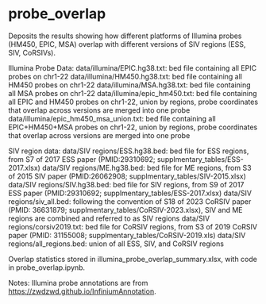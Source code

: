 # probe_overlap
Deposits the results showing how different platforms of Illumina probes (HM450, EPIC, MSA) overlap with different versions of SIV regions (ESS, SIV, CoRSIVs).

Illumina Probe Data:
data/illumina/EPIC.hg38.txt: bed file containing all EPIC probes on chr1-22
data/illumina/HM450.hg38.txt: bed file containing all HM450 probes on chr1-22
data/illumina/MSA.hg38.txt: bed file containing all MSA probes on chr1-22
data/illumina/epic_hm450.txt: bed file containing all EPIC and HM450 probes on chr1-22, union by regions, probe coordinates that overlap across versions are merged into one probe
data/illumina/epic_hm450_msa_union.txt: bed file containing all EPIC+HM450+MSA probes on chr1-22, union by regions, probe coordinates that overlap across versions are merged into one probe

SIV region data:
data/SIV regions/ESS.hg38.bed: bed file for ESS regions, from S7 of 2017 ESS paper (PMID:29310692; supplmentary_tables/ESS-2017.xlsx)
data/SIV regions/ME.hg38.bed: bed file for ME regions, from S3 of 2015 SIV paper (PMID:26062908; supplmentary_tables/SIV-2015.xlsx)
data/SIV regions/SIV.hg38.bed: bed file for SIV regions, from S9 of 2017 ESS paper (PMID:29310692; supplmentary_tables/ESS-2017.xlsx)
data/SIV regions/siv_all.bed: following the convention of S18 of 2023 CoRSIV paper (PMID: 36631879; supplmentary_tables/CoRSIV-2023.xlsx), SIV and ME regions are combined and referred to as SIV regions
data/SIV regions/corsiv2019.txt: bed file for CoRSIV regions, from S3 of 2019 CoRSIV paper (PMID: 31155008; supplmentary_tables/CoRSIV-2019.xls)
data/SIV regions/all_regions.bed: union of all ESS, SIV, and CoRSIV regions

Overlap statistics stored in illumina_probe_overlap_summary.xlsx, with code in probe_overlap.ipynb.

Notes:
Illumina probe annotations are from https://zwdzwd.github.io/InfiniumAnnotation.

